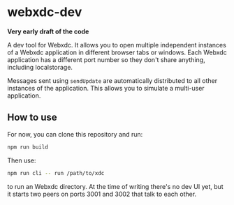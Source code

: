 # webxdc-dev

**Very early draft of the code**

A dev tool for Webxdc. It allows you to open multiple independent instances of
a Webxdc application in different browser tabs or windows. Each Webxdc
application has a different port number so they don't share anything, including
localstorage.

Messages sent using `sendUpdate` are automatically distributed to all other
instances of the application. This allows you to simulate a multi-user
application.

## How to use

For now, you can clone this repository and run:

```sh
npm run build
```

Then use:

```sh
npm run cli -- run /path/to/xdc
```

to run an Webxdc directory. At the time of writing there's no dev UI yet, but
it starts two peers on ports 3001 and 3002 that talk to each other.
